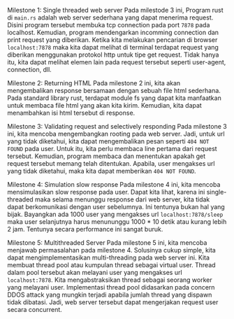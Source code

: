 Milestone 1: Single threaded web server
Pada milestode 3 ini, Program rust di `main.rs` adalah web server sederhana yang dapat menerima request. Disini program tersebut membuka tcp connection pada port `7878` pada localhost. Kemudian, program mendengarkan incomming connection dan print request yang diberikan. Ketika kita melakukan pencarian di browser `localhost:7878` maka kita dapat melihat di terminal terdapat request yang diberikan menggunakan protokol http untuk tipe get request. Tidak hanya itu, kita dapat melihat elemen lain pada request tersebut seperti user-agent, connection, dll.

Milestone 2: Returning HTML
Pada milestone 2 ini, kita akan mengembalikan response bersamaan dengan sebuah file html sederhana. Pada standard library rust, terdapat module fs yang dapat kita manfaatkan untuk membaca file html yang akan kita kirim. Kemudian, kita dapat menambahkan isi html tersebut di response.

Milestone 3: Validating request and selectively responding
Pada milestone 3 ini, kita mencoba mengembangkan rooting pada web server. Jadi, untuk url yang tidak diketahui, kita dapat mengembalikan pesan seperti `404 NOT FOUND` pada user. Untuk itu, kita perlu membaca line pertama dari request tersebut. Kemudian, program membaca dan menentukan apakah get request tersebut memang telah ditentukan. Apabila, user mengakses url yang tidak diketahui, maka kita dapat memberikan `404 NOT FOUND`.

Milestone 4: Simulation slow response
Pada milestone 4 ini, kita mencoba mensimulasikan slow response pada user. Dapat kita lihat, karena ini single-threaded maka selama menunggu response dari web server, kita tidak dapat berkomunikasi dengan user sebelumnya. Ini tentunya bukan hal yang bijak. Bayangkan ada 1000 user yang mengakses url `localhost:7878/sleep` maka user selanjutnya harus menununggu 1000 * 10 detik atau kurang lebih 2 jam. Tentunya secara performance ini sangat buruk.

Milestone 5: Multithreaded Server
Pada milestone 5 ini, kita mencoba menjawab permasalahan pada milestone 4. Solusinya cukup simple, kita dapat mengimplementasikan multi-threading pada web server ini. Kita membuat thread pool atau kumpulan thread sebagai virtual user. Thread dalam pool tersebut akan melayani user yang mengakses url `localhost:7878`. Kita mengabstraksikan thread sebagai seorang worker yang melayani user. Implementasi thread pool didasarkan pada concern DDOS attack yang mungkin terjadi apabila jumlah thread yang dispawn tidak dibatasi. Jadi, web server tersebut dapat mengerjakan request user secara concurrent. 
